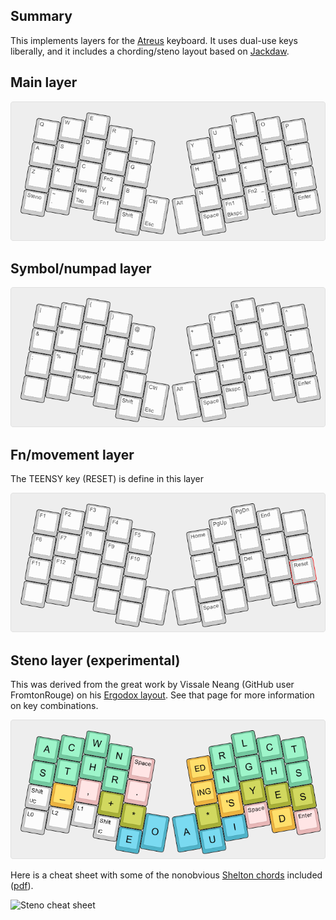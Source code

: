 ## Summary

This implements layers for the [Atreus](https://atreus.technomancy.us/) keyboard. It uses dual-use keys liberally, and it includes a chording/steno layout based on [Jackdaw](https://sites.google.com/site/ploverdoc/jackdaw). 

## Main layer

![Qwerty](qwerty.png)

## Symbol/numpad layer

![Fn Layer](sym-layer.png)

## Fn/movement layer

The TEENSY key (RESET) is define in this layer

![Fn Layer](fn-layer.png)

## Steno layer (experimental)

This was derived from the great work by Vissale Neang (GitHub user FromtonRouge) on his [Ergodox
layout](https://github.com/FromtonRouge/qmk_firmware/tree/master/keyboard/ergodox_ez/keymaps/fromtonrouge).
See that page for more information on key combinations.

![Steno layer](steno.png)

Here is a cheat sheet with some of the nonobvious [Shelton chords](http://www.google.com/patents/US3970185) included ([pdf](jackdaw-cheatsheet.pdf)).

![Steno cheat sheet](https://cdn.rawgit.com/tshort/qmk_firmware/master/keyboards/atreus/keymaps/tshort/jackdaw-cheatsheet.svg)

